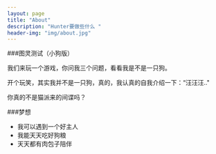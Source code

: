 ```yaml
---
layout: page
title: "About"
description: "Hunter要做些什么 "
header-img: "img/about.jpg"
---
```

###图灵测试（小狗版）

我们来玩一个游戏，你问我三个问题，看看我是不是一只狗。

开个玩笑，其实我并不是一只狗，真的，我认真的自我介绍一下：“汪汪汪.."

你真的不是猫派来的间谍吗？

###梦想

- 我可以遇到一个好主人
- 我能天天吃好狗粮 
- 天天都有肉包子陪伴
